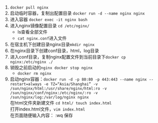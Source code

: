 1. `docker pull nginx`
2. 启动临时容器，复制出配置目录 `docker run -d --name nginx nginx`
3. 进入容器 `docker exec -it nginx bash`
4. 进入nginx镜像配置目录 `cd /etc/nginx/`
    * ls查看全部文件
    * `cat nginx.conf`进入文件
5. 在宿主机下创建目录nginx目录`mkdir nginx`
6. 在nginx目录下创建conf目录，html，log目录
7. 进入conf目录，复制nginx配置文件到当前目录下`docker cp nginx:/etc/nginx ./`
8. 销毁之前启动的`nginx docker stop nginx`
    * `docker rm nginx`
9. 启动nginx容器：`docker run -d -p 80:80 -p 443:443 --name nginx --restart=always -e TZ=“Asia/Shanghai” -v /sun/nginx/html:/usr/share/nginx/html:ro -v /sun/nginx/conf/nginx:/etc/nginx/:ro -v /sun/nginx/log:/var/log/nginx nginx`<br/>
在html文件夹新建文件 `cd html/ touch index.html`<br/>
打开index.html文件，`vim index.html`<br/>
在页面随便输入内容： :wq 保存<br/>